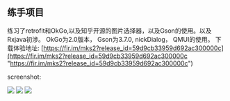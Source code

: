 ## 练手项目 ##
练习了retrofit和OkGo,以及知乎开源的图片选择器，以及Gson的使用。以及Rxjava初涉。
OkGo为2.0版本，
Gson为3.7.0, 
nickDialog，
QMUI的使用。
下载体验地址: [https://fir.im/mks2?release_id=59d9cb33959d692ac300000c](https://fir.im/mks2?release_id=59d9cb33959d692ac300000c "https://fir.im/mks2?release_id=59d9cb33959d692ac300000c")

screenshot:

![](https://i.imgur.com/OCqsG1c.png) ![](https://i.imgur.com/tZJ0idV.png)
![](https://i.imgur.com/FQV5eMf.png)
